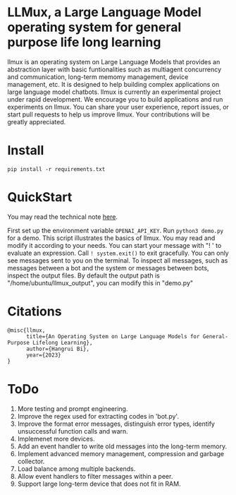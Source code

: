 # LLMux, a Large Language Model operating system for general purpose life long learning
llmux is an operating system on Large Language Models that provides an abstraction layer with basic funtionalities such as multiagent concurrency and communication, long-term memomy management, device management, etc.
It is designed to help building complex applications on large language model chatbots.
llmux is currently an experimental project under rapid development.
We encourage you to build applications and run experiments on llmux.
You can share your user experience, report issues, or start pull requests to help us improve llmux. Your contributions will be greatly appreciated. 
# Install
``` 
pip install -r requirements.txt
```
# QuickStart
You may read the technical note [here](https://drive.google.com/file/d/1hfX_ByGPPdE97I7At4RWmbV0CHO9o7Cx/view?usp=sharing).

First set up the environment variable `OPENAI_API_KEY`. Run `python3 demo.py` for a demo. This script illustrates the basics of llmux. You may read and modify it according to your needs. You can start your message with "! ' to evaluate an expression. Call `! system.exit()` to exit gracefully. You can only see messages sent to you on the terminal. To inspect all messages, such as messages between a bot and the system or messages between bots, inspect the output files. By default the output path is "/home/ubuntu/llmux_output", you can modify this in "demo.py"
# Citations
```
@misc{llmux,
      title={An Operating System on Large Language Models for General-Purpose Lifelong Learning}, 
      author={Hangrui Bi},
      year={2023}
}
```
# ToDo

1. More testing and prompt engineering.
2. Improve the regex used for extracting codes in 'bot.py'.
3. Improve the format error messages, distinguish error types, identify unsuccessful function calls and warn.
4. Implemenet more devices.
5. Add an event handler to write old messages into the long-term memory.
6. Implement advanced memory management, compression and garbage collector.
7. Load balance among multiple backends.
8. Allow event handlers to filter messages within a peer.
9. Support large long-term device that does not fit in RAM.